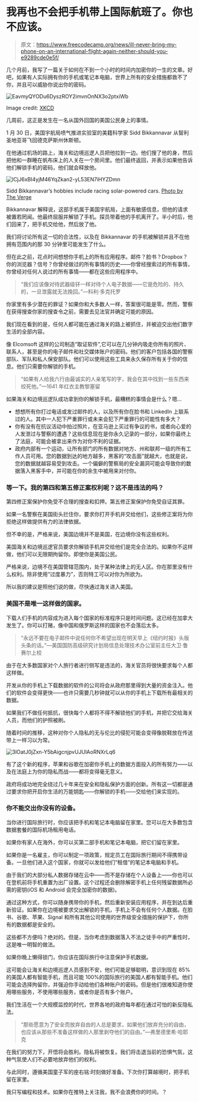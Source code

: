 # 我再也不会把手机带上国际航班了。你也不应该。

> 原文：<https://www.freecodecamp.org/news/ill-never-bring-my-phone-on-an-international-flight-again-neither-should-you-e9289cde0e5f/>

几个月前，我写了一篇关于如何在不到一个小时的时间内加密你的一生的文章。好吧，如果有人实际拥有你的手机或笔记本电脑，世界上所有的安全措施都救不了你，并且可以威胁你说出你的密码。

![EavmyQYODu6DyszROY2imvnOnNX3o2ptxiWb](img/c94608c95d33f351fad20bf9cc5b5a3f.png)

Image credit: [XKCD](https://xkcd.com/538/)

几周前，这正是发生在一名从国外回国的美国公民身上的事情。

1 月 30 日，美国宇航局喷气推进实验室的美籍科学家 Sidd Bikkannavar 从智利圣地亚哥飞回德克萨斯州休斯顿。

在他通过机场的路上，海关和边境巡逻人员把他拉到一边。他们搜了他的身，然后把他和一群睡在帆布床上的人关在一个房间里。他们最终返回，并表示如果他告诉他们解锁手机的密码，他们就会释放他。

![lCjJ6xBI4yjM46YqZkan2-yL53EN7iHYZDmn](img/9d477cd005700a83f626fb02792654a7.png)

Sidd Bikkannavar’s hobbies include racing solar-powered cars. [Photo by The Verge](http://www.theverge.com/2017/2/12/14583124/nasa-sidd-bikkannavar-detained-cbp-phone-search-trump-travel-ban)

Bikkannavar 解释说，这部手机属于美国宇航局，上面有敏感信息，但他的请求被置若罔闻。他最终屈服并解锁了手机。探员带着他的手机离开了。半小时后，他们回来了，把手机交给他，然后放了他。

我们将讨论所有这一切的合法性，以及在 Bikkannavar 的手机被解锁并且不在他拥有范围内的那 30 分钟里可能发生了什么。

但在此之前，花点时间想想你手机上的所有应用程序。邮件？脸书？Dropbox？你的浏览器？信号？你曾经做过的所有事情的历史——你曾经搜索过的所有事情，你曾经对任何人说过的所有事情——都在这些应用程序中。

> “我们应该像对待武器级钚一样对待个人电子数据——它是危险的、持久的，一旦泄露就无法挽回。”—科利·多克托罗

你家里有多少潜在的罪证？如果你和大多数人一样，答案很可能是零。然而，警察在获得搜查你家的搜查令之前，需要去见法官并确定可能的原因。

我们现在看到的是，任何人都可能在通过海关的路上被抓住，并被迫交出他们数字生活的全部内容。

像 Elcomsoft 这样的公司制造“取证软件”,它可以在几分钟内吸走你所有的照片、联系人，甚至是你的电子邮件和社交媒体账户的密码。他们的客户包括各国的警察部队、军队和私人保安部队。他们可以使用这些工具来永久保存所有关于你的信息。他们只需要你解锁的手机。

> “如果有人给我六行由最诚实的人亲笔写的字，我会在其中找到一些东西来绞死他。”—1641 年红衣主教黎塞留

如果海关和边境巡逻队成功拿到你的解锁手机，最糟糕的事情会是什么？嗯…

*   想想所有你打过电话或发过邮件的人，以及所有你在脸书和 LinkedIn 上联系过的人。其中一人犯下严重罪行或未来会犯下严重罪行的可能性有多大？
*   你有没有在抗议活动中拍过照片，在亚马逊上买过有争议的书，或者向心爱的人发泄过与警察的遭遇？这些信息现在是你永久记录的一部分，如果你最终上了法庭，可能会被拿出来作为对你不利的证据。
*   政府内部有一个运动，让所有部门的所有数据对地方、州和联邦一级的所有工作人员可用。您的数据到达的地方越多，黑客的“攻击面”就越大，也就是说，您的数据就越容易受到攻击。一个偏僻的警察局的安全漏洞可能会导致你的数据落入黑客手中，并可能在你的余生中被用来对付你。

### 等一下。我的第四和第五修正案权利呢？这不是违法的吗？

第四修正案保护你免受不合理的搜查和扣押。第五修正案保护你免受自证其罪。

如果一名警察在美国街头拦住你，要求你打开手机并交给他们，这些修正案将为你拒绝这样做提供有力的法律依据。

但不幸的是，严格来说，美国边境并不是美国，在边境你没有这些权利。

美国海关和边境巡逻官员要求你解锁手机并交给他们是完全合法的。如果你不这样做，他们可以无限期拘留你。即使你是美国公民。

严格来说，边境不在美国管辖范围内，处于某种法律上的无人区。你在那里没有什么权利。除非使用“过度暴力”，否则特工可以对你为所欲为。

所以我的建议是照他们说的做，尽快通过海关进入美国。

### 美国不是唯一这样做的国家。

下载人们手机的内容成为进入每个国家的标准程序只是时间问题。这已经在加拿大发生了。你可以打赌，像中国和俄罗斯这样的国家也不会落后太多。

> “永远不要在电子邮件中说任何你不希望出现在明天早上《纽约时报》头版头条的话。”—美国国防高级研究计划局信息处理技术办公室前主任大卫·鲁赛尔上校

由于在大多数国家对个人旅行者进行侧写是违法的，海关官员将很快要求每个人都这样做。

开发从你的手机上下载数据的软件的公司将会从政府那里得到大量的资金注入。他们的软件会变得更快——也许只需要几秒钟就可以从你的手机上下载所有最相关的数据。

如果我们不做任何抵抗，很快每个人都将不得不解锁他们的手机，并把它交给海关人员，而他们的护照被刷。

随着时间的推移，这种对你个人隐私的无与伦比的侵犯可能会变得像脱鞋放在传送带上一样习以为常。

![3lOatJ0jZxn-Y5bAigcnjpvUJUlAoRNXrLq6](img/bbc900b5c83ea117d5f9ad23eeab6db0.png)

有了这个新的程序，苹果和谷歌在加密你手机上的数据方面投入的所有努力——以及在法庭上为你的隐私而战——都将变得毫无意义。

政府将成功地完全绕过几十年来在安全和隐私保护方面的创新。所有这一切都是通过要求你把开启你生活的万能钥匙——你解锁的手机——交给他们来实现的。

### 你不能交出你没有的设备。

当你进行国际旅行时，你应该把手机和笔记本电脑留在家里。您可以在大多数包含数据套餐的国际机场租用电话。

如果你有家人在海外，你可以买第二部手机和笔记本电脑，把它们留在家里。

如果你是一名雇主，你可以制定一项政策，规定员工在国际旅行期间不得携带设备。一旦他们进入这个国家，你就可以发给他们“租借”的笔记本电脑和手机。

由于我们的大部分私人数据存储在云中——而不是存储在个人设备上——你也可以在登机前将手机重置为出厂设置。这个过程还会删除解密手机上任何残留数据所必需的密钥(iOS 和 Android 会完全加密你的数据)。

通过这种方式，你可以随身携带你的手机，然后重新安装应用程序，并在到达后重新验证。如果你在边境被要求交出解锁的手机，手机上不会有任何个人数据。在脸书、谷歌、苹果、Signal 和所有其他公司使用的世界级安全措施的保护下，你所有的数据都是安全的。

这些都不方便吗？绝对的。但是，当你考虑到数据落入不法之徒手中的严重性时，这是唯一明智的做法。

如果你晚上懒得锁门，你应该在国际旅行中注意保护手机数据。

这可能会让海关和边境巡逻人员感到不安，他们可能足够聪明，意识到现在 85%的美国人都有智能手机，而且可能 100%的国际旅行的美国人都有智能手机。他们可能会选择拘留你，并强迫你手动给他们各种账户的密码。但是他们很难知道你使用哪些服务，不使用哪些服务，或者你是否有多个账户。

我们生活在一个大规模监控的时代，世界各地的政府每年都在通过可怕的新反隐私法。

> “那些愿意为了安全而放弃自由的人总是要求，如果他们放弃充分的自由，也应该从那些不准备这样做的人那里剥夺他们的自由。”—弗里德里希·哈耶克

在我们的努力下，开悟将会胜利。隐私将被恢复。我们将击退当前的恐惧气氛，这种气氛使人们不必要地放弃他们的权利。

与此同时，遵循美国童子军的座右铭:时刻做好准备。下次你打算越境时，把手机留在家里。

我只写编程和技术。如果你在推特上关注我，我不会浪费你的时间。？